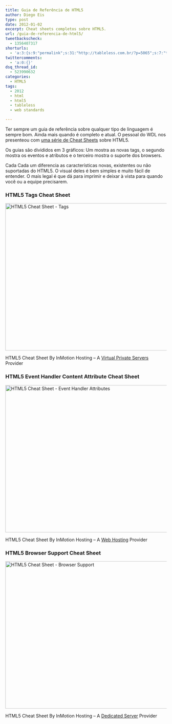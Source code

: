 ```yaml
---
title: Guia de Referência de HTML5
author: Diego Eis
type: post
date: 2012-01-02
excerpt: Cheat sheets completos sobre HTML5.
url: /guia-de-referencia-de-html5/
tweetbackscheck:
  - 1356407317
shorturls:
  - 'a:3:{s:9:"permalink";s:31:"http://tableless.com.br/?p=5065";s:7:"tinyurl";s:26:"http://tinyurl.com/8ymqtp9";s:4:"isgd";s:19:"http://is.gd/F9LHdP";}'
twittercomments:
  - 'a:0:{}'
dsq_thread_id:
  - 523990632
categories:
  - HTML5
tags:
  - 2012
  - html
  - html5
  - tableless
  - web standards

---
```

Ter sempre um guia de referência sobre qualquer tipo de linguagem é sempre bom. Ainda mais quando é completo e atual. O pessoal do WDL nos presenteou com [uma série de Cheat Sheets][1] sobre HTML5. 

Os guias são divididos em 3 gráficos: Um mostra as novas tags, o segundo mostra os eventos e atributos e o terceiro mostra o suporte dos browsers.

Cada Cada um diferencia as características novas, existentes ou não suportadas do HTML5. O visual deles é bem simples e muito fácil de entender. O mais legal é que dá para imprimir e deixar à vista para quando você ou a equipe precisarem.

### HTML5 Tags Cheat Sheet

<a href="http://www.inmotionhosting.com/infographics/html5-cheat-sheet/" target="_blank"><img src="http://www.inmotionhosting.com/infographics/_img/html5_cheat_sheet_tags-670x460.png" width="670" height="460" border="0" alt="HTML5 Cheat Sheet - Tags" /></a>

HTML5 Cheat Sheet By InMotion Hosting &#8211; A [Virtual Private Servers][2] Provider

### HTML5 Event Handler Content Attribute Cheat Sheet

<a href="http://www.inmotionhosting.com/infographics/html5-cheat-sheet/#eventhandler" target="_blank"><img src="http://www.inmotionhosting.com/infographics/_img/html5_cheat_sheet_event_attributes-670x460.png" width="670" height="460" border="0" alt="HTML5 Cheat Sheet - Event Handler Attributes" /></a>

HTML5 Cheat Sheet By InMotion Hosting &#8211; A [Web Hosting][3] Provider

### HTML5 Browser Support Cheat Sheet

<a href="http://www.inmotionhosting.com/infographics/html5-cheat-sheet/#browsersupport" target="_blank"><img src="http://www.inmotionhosting.com/infographics/_img/html5_cheat_sheet_browser_support-670x460.png" width="670" height="460" border="0" alt="HTML5 Cheat Sheet - Browser Support" /></a>

HTML5 Cheat Sheet By InMotion Hosting &#8211; A [Dedicated Server][4] Provider

 [1]: http://www.inmotionhosting.com/infographics/html5-cheat-sheet/
 [2]: http://www.inmotionhosting.com/vps_hosting.html
 [3]: http://www.inmotionhosting.com/
 [4]: http://www.inmotionhosting.com/dedicated_servers.html